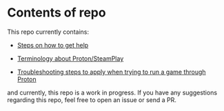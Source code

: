 # Contents of repo

This repo currently contains:

- [Steps on how to get help](https://github.com/ardishco-the-great/common-proton-steps/blob/main/GettingHelp.md)

- [Terminology about Proton/SteamPlay](https://github.com/ardishco-the-great/common-proton-steps/blob/main/Terminology.md)

- [Troubleshooting steps to apply when trying to run a game through Proton](https://github.com/ardishco-the-great/common-proton-steps/blob/main/TroubleshootingDIY.md)

and currently, this repo is a work in progress. If you have any suggestions regarding this repo, feel free to open an issue or send a PR.
